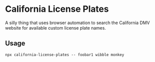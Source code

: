 # California License Plates

A silly thing that uses browser automation to search the California DMV website for available custom license plate names.

## Usage

```
npx california-license-plates -- foobar1 wibble monkey
```